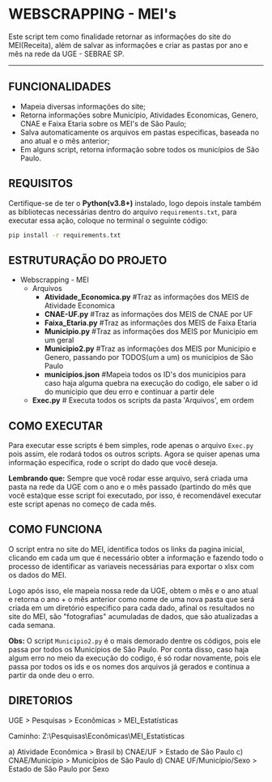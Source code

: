 # WEBSCRAPPING - MEI's

Este script tem como finalidade retornar as informações do site do MEI(Receita), além de salvar as informações e criar as pastas por ano e mês na rede da UGE - SEBRAE SP.

---

## FUNCIONALIDADES
- Mapeia diversas informações do site;
- Retorna informações sobre Município, Atividades Economicas, Genero, CNAE e Faixa Etaria sobre os MEI's de São Paulo;
- Salva automaticamente os arquivos em pastas especificas, baseada no ano atual e o mês anterior;
- Em alguns script, retorna informação sobre todos os municípios de São Paulo.

## REQUISITOS
Certifique-se de ter o **Python(v3.8+)** instalado, logo depois instale também as bibliotecas necessárias dentro do arquivo `requirements.txt`, para executar essa ação, coloque no terminal o seguinte código:
```bash
pip install -r requirements.txt
```

## ESTRUTURAÇÃO DO PROJETO
- Webscrapping - MEI
    * Arquivos
        * **Atividade_Economica.py**    #Traz as informações dos MEIS de Atividade Economica
        * **CNAE-UF.py**     #Traz as informações dos MEIS de CNAE por UF
        * **Faixa_Etaria.py**   #Traz as informações dos MEIS de Faixa Etaria
        * **Municipio.py**       #Traz as informações dos MEIS por Municipio em um geral
        * **Municipio2.py**      #Traz as informações dos MEIS por Municipio e Genero, passando por TODOS(um a um) os municipios de São Paulo
        * **municipios.json**   #Mapeia todos os ID's dos municipios para caso haja alguma quebra na execução do codigo, ele saber o id do municipio que deu erro e continuar a partir dele
    * **Exec.py**   # Executa todos os scripts da pasta 'Arquivos', em ordem

## COMO EXECUTAR
Para executar esse scripts é bem simples, rode apenas o arquivo `Exec.py` pois assim, ele rodará todos os outros scripts. Agora se quiser apenas uma informação específica, rode o script do dado que você deseja. 

**Lembrando que:**
Sempre que você rodar esse arquivo, será criada uma pasta na rede da UGE com o ano e o mês passado (partindo do mês que você esta)que esse script foi executado, por isso, é recomendável executar este script apenas no começo de cada mês.


## COMO FUNCIONA
O script entra no site do MEI, identifica todos os links da pagina inicial, clicando em cada um que é necessário obter a informação e fazendo todo o processo de identificar as variaveis necessárias para exportar o xlsx com os dados do MEI.

Logo após isso, ele mapeia nossa rede da UGE, obtem o mês e o ano atual e retorna o ano + o mês anterior como nome de uma nova pasta que será criada em um diretório especifico para cada dado, afinal os resultados no site do MEI, são "fotografias" acumuladas de dados, que são atualizadas a cada semana.

**Obs:** O script `Municipio2.py` é o mais demorado dentre os códigos, pois ele passa por todos os Municípios de São Paulo. Por conta disso, caso haja algum erro no meio da execução do codigo, é só rodar novamente, pois ele passa por todos os ids e os nomes dos arquivos já gerados e continua a partir da onde deu o erro.

## DIRETORIOS

UGE > Pesquisas > Econômicas > MEI_Estatísticas

Caminho: Z:\Pesquisas\Econômicas\MEI_Estatísticas

a) Atividade Econômica > Brasil 
b) CNAE/UF > Estado de São Paulo 
c) CNAE/Município > Municípios de São Paulo 
d) CNAE UF/Município/Sexo > Estado de São Paulo por Sexo